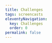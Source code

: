 ```yaml
---
title: Challenges
tags: screencasts
eleventyNavigation:
  key: Challenges
  order: 0
permalink: false
---
```

